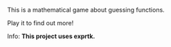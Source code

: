 This is a mathematical game about guessing functions.

Play it to find out more!

Info: **This project uses exprtk.**
